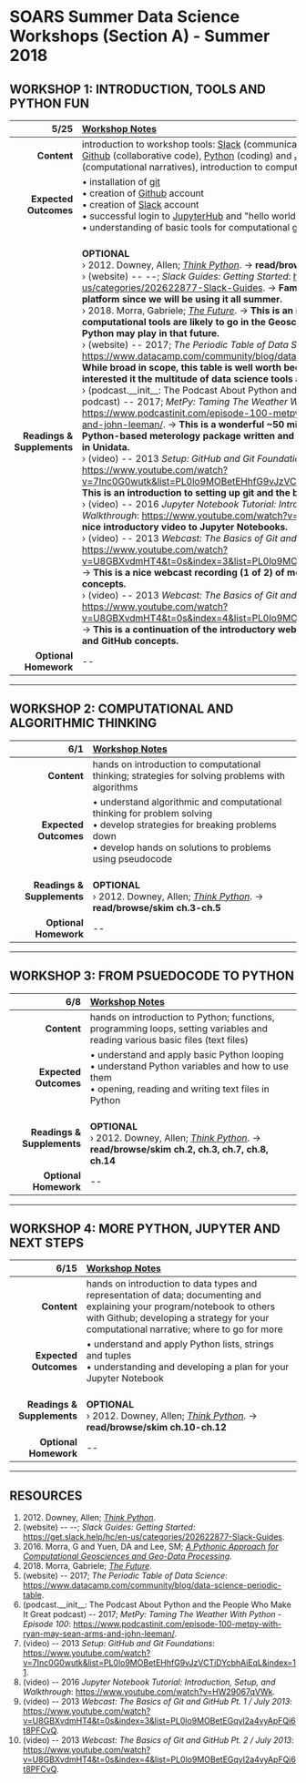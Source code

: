 # SOARS Summer Data Science Workshops (Section A) - Summer 2018
## WORKSHOP 1: INTRODUCTION, TOOLS AND PYTHON FUN

| 5/25  | [Workshop Notes](https://github.com/kmaull-ucar/SOARS2018_DCTWorkshops/A/)|
|-------------:|:-------------------------------------------------------------------|
| **Content**  |  introduction to workshop tools: [Slack](https://slack.com) (communication), [git](https://git-scm.com) (source control) and [Github](https://github.com) (collaborative code), [Python](https://python.org) (coding) and [Jupyter Notebooks](https://jupyter.org) (computational narratives), introduction to computation in the geosciences |
| **Expected<br/>Outcomes** | &#8226; installation of [git](https://git-scm.com) <br/>&#8226; creation of [Github](https://github.com) account <br/>&#8226; creation of [Slack](https://slack.com) account <br/>&#8226; successful login to [JupyterHub](https://jupyter.org) and "hello world" example <br/>&#8226; understanding of basic tools for computational geosciences <br/> |
| **Readings &<br/>Supplements** | <br/>**OPTIONAL**<br/>&rsaquo; 2012\. Downey, Allen; [*Think Python*](http://greenteapress.com/wp/think-python/)\. &#8594; **read/browse/skim ch.1**<br/>&rsaquo; \(website\) \-\- \-\-; *Slack Guides: Getting Started*: [https://get\.slack\.help/hc/en\-us/categories/202622877\-Slack\-Guides](https://get.slack.help/hc/en-us/categories/202622877-Slack-Guides)\. &#8594; **Familiarize yourself with the Slack platform since we will be using it all summer.**<br/>&rsaquo; 2018\. Morra, Gabriele; [*The Future*](https://link.springer.com/chapter/10.1007/978-3-319-55682-6_13)\. &#8594; **This is an interesting paper about where computational tools are likely to go in the Geosciences, including the role Python may play in that future.**<br/>&rsaquo; \(website\) \-\- 2017; *The Periodic Table of Data Science*: [https://www\.datacamp\.com/community/blog/data\-science\-periodic\-table](https://www.datacamp.com/community/blog/data-science-periodic-table)\. &#8594; **While broad in scope, this table is well worth becoming familiar with if you are interested it the multitude of data science tools available to use in your work.**<br/>&rsaquo; \(podcast\.\_\_init\_\_: The Podcast About Python and the People Who Make It Great podcast\) \-\- 2017; *MetPy: Taming The Weather With Python \- Episode 100*: [https://www\.podcastinit\.com/episode\-100\-metpy\-with\-ryan\-may\-sean\-arms\-and\-john\-leeman/](https://www.podcastinit.com/episode-100-metpy-with-ryan-may-sean-arms-and-john-leeman/)\. &#8594; **This is a wonderful ~50 minute podcast about MetPy, a Python-based meterology package written and maintained right here at UCAR in Unidata.**<br/>&rsaquo; \(video\) \-\- 2013 *Setup: GitHub and Git Foundations*: [https://www\.youtube\.com/watch?v=7Inc0G0wutk&amp;list=PL0lo9MOBetEHhfG9vJzVCTiDYcbhAiEqL&amp;index=11](https://www.youtube.com/watch?v=7Inc0G0wutk&list=PL0lo9MOBetEHhfG9vJzVCTiDYcbhAiEqL&index=11)\. &#8594; **This is an introduction to setting up git and the basics of GitHub.**<br/>&rsaquo; \(video\) \-\- 2016 *Jupyter Notebook Tutorial: Introduction, Setup, and Walkthrough*: [https://www\.youtube\.com/watch?v=HW29067qVWk](https://www.youtube.com/watch?v=HW29067qVWk)\. &#8594; **This is a nice introductory video to Jupyter Notebooks.**<br/>&rsaquo; \(video\) \-\- 2013 *Webcast: The Basics of Git and GitHub Pt\. 1 / July 2013*: [https://www\.youtube\.com/watch?v=U8GBXvdmHT4&amp;t=0s&amp;index=3&amp;list=PL0lo9MOBetEGqyl2a4vyApFQi6t8PFCvQ](https://www.youtube.com/watch?v=U8GBXvdmHT4&t=0s&index=3&list=PL0lo9MOBetEGqyl2a4vyApFQi6t8PFCvQ)\. &#8594; **This is a nice webcast recording (1 of 2) of more introductory git and GitHub concepts.**<br/>&rsaquo; \(video\) \-\- 2013 *Webcast: The Basics of Git and GitHub Pt\. 2 / July 2013*: [https://www\.youtube\.com/watch?v=U8GBXvdmHT4&amp;t=0s&amp;index=4&amp;list=PL0lo9MOBetEGqyl2a4vyApFQi6t8PFCvQ](https://www.youtube.com/watch?v=U8GBXvdmHT4&t=0s&index=4&list=PL0lo9MOBetEGqyl2a4vyApFQi6t8PFCvQ)\. &#8594; **This is a continuation of the introductory webcast recording (1 of 2) for git and GitHub concepts.**<br/> |
| **Optional Homework** | -- |

---
            
## WORKSHOP 2: COMPUTATIONAL AND ALGORITHMIC THINKING

| 6/1  | [Workshop Notes](https://github.com/kmaull-ucar/SOARS2018_DCTWorkshops/A/)|
|-------------:|:-------------------------------------------------------------------|
| **Content**  |  hands on introduction to computational thinking; strategies for solving problems with algorithms |
| **Expected<br/>Outcomes** | &#8226; understand algorithmic and computational thinking for problem solving <br/>&#8226; develop strategies for breaking problems down <br/>&#8226; develop hands on solutions to problems using pseudocode <br/> |
| **Readings &<br/>Supplements** | <br/>**OPTIONAL**<br/>&rsaquo; 2012\. Downey, Allen; [*Think Python*](http://greenteapress.com/wp/think-python/)\. &#8594; **read/browse/skim ch.3-ch.5**<br/> |
| **Optional Homework** | -- |

---
            
## WORKSHOP 3: FROM PSUEDOCODE TO PYTHON

| 6/8  | [Workshop Notes](https://github.com/kmaull-ucar/SOARS2018_DCTWorkshops/A/)|
|-------------:|:-------------------------------------------------------------------|
| **Content**  |  hands on introduction to Python; functions, programming loops, setting variables and reading various basic files (text files) |
| **Expected<br/>Outcomes** | &#8226; understand and apply basic Python looping <br/>&#8226; understand Python variables and how to use them <br/>&#8226; opening, reading and writing text files in Python <br/> |
| **Readings &<br/>Supplements** | <br/>**OPTIONAL**<br/>&rsaquo; 2012\. Downey, Allen; [*Think Python*](http://greenteapress.com/wp/think-python/)\. &#8594; **read/browse/skim ch.2, ch.3, ch.7, ch.8, ch.14**<br/> |
| **Optional Homework** | -- |

---
            
## WORKSHOP 4: MORE PYTHON, JUPYTER AND NEXT STEPS

| 6/15  | [Workshop Notes](https://github.com/kmaull-ucar/SOARS2018_DCTWorkshops/A/)|
|-------------:|:-------------------------------------------------------------------|
| **Content**  |  hands on introduction to data types and representation of data; documenting and explaining your program/notebook to others with Github; developing a strategy for your computational narrative; where to go for more |
| **Expected<br/>Outcomes** | &#8226; understand and apply Python lists, strings and tuples <br/>&#8226; understanding and developing a plan for your Jupyter Notebook <br/> |
| **Readings &<br/>Supplements** | <br/>**OPTIONAL**<br/>&rsaquo; 2012\. Downey, Allen; [*Think Python*](http://greenteapress.com/wp/think-python/)\. &#8594; **read/browse/skim ch.10-ch.12**<br/> |
| **Optional Homework** | -- |

---
            
## RESOURCES
1. 2012\. Downey, Allen; [*Think Python*](http://greenteapress.com/wp/think-python/)\.<br/>
1. \(website\) \-\- \-\-; *Slack Guides: Getting Started*: [https://get\.slack\.help/hc/en\-us/categories/202622877\-Slack\-Guides](https://get.slack.help/hc/en-us/categories/202622877-Slack-Guides)\.<br/>
1. 2016\. Morra, G and Yuen, DA and Lee, SM; [*A Pythonic Approach for Computational Geosciences and Geo\-Data Processing*]()\.<br/>
1. 2018\. Morra, Gabriele; [*The Future*](https://link.springer.com/chapter/10.1007/978-3-319-55682-6_13)\.<br/>
1. \(website\) \-\- 2017; *The Periodic Table of Data Science*: [https://www\.datacamp\.com/community/blog/data\-science\-periodic\-table](https://www.datacamp.com/community/blog/data-science-periodic-table)\.<br/>
1. \(podcast\.\_\_init\_\_: The Podcast About Python and the People Who Make It Great podcast\) \-\- 2017; *MetPy: Taming The Weather With Python \- Episode 100*: [https://www\.podcastinit\.com/episode\-100\-metpy\-with\-ryan\-may\-sean\-arms\-and\-john\-leeman/](https://www.podcastinit.com/episode-100-metpy-with-ryan-may-sean-arms-and-john-leeman/)\.<br/>
1. \(video\) \-\- 2013 *Setup: GitHub and Git Foundations*: [https://www\.youtube\.com/watch?v=7Inc0G0wutk&amp;list=PL0lo9MOBetEHhfG9vJzVCTiDYcbhAiEqL&amp;index=11](https://www.youtube.com/watch?v=7Inc0G0wutk&list=PL0lo9MOBetEHhfG9vJzVCTiDYcbhAiEqL&index=11)\.<br/>
1. \(video\) \-\- 2016 *Jupyter Notebook Tutorial: Introduction, Setup, and Walkthrough*: [https://www\.youtube\.com/watch?v=HW29067qVWk](https://www.youtube.com/watch?v=HW29067qVWk)\.<br/>
1. \(video\) \-\- 2013 *Webcast: The Basics of Git and GitHub Pt\. 1 / July 2013*: [https://www\.youtube\.com/watch?v=U8GBXvdmHT4&amp;t=0s&amp;index=3&amp;list=PL0lo9MOBetEGqyl2a4vyApFQi6t8PFCvQ](https://www.youtube.com/watch?v=U8GBXvdmHT4&t=0s&index=3&list=PL0lo9MOBetEGqyl2a4vyApFQi6t8PFCvQ)\.<br/>
1. \(video\) \-\- 2013 *Webcast: The Basics of Git and GitHub Pt\. 2 / July 2013*: [https://www\.youtube\.com/watch?v=U8GBXvdmHT4&amp;t=0s&amp;index=4&amp;list=PL0lo9MOBetEGqyl2a4vyApFQi6t8PFCvQ](https://www.youtube.com/watch?v=U8GBXvdmHT4&t=0s&index=4&list=PL0lo9MOBetEGqyl2a4vyApFQi6t8PFCvQ)\.<br/>
